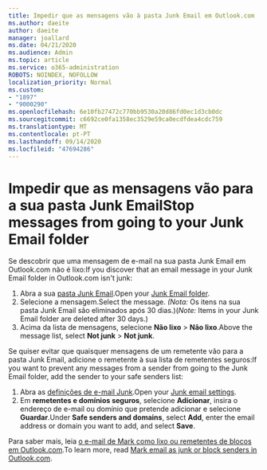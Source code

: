 ```yaml
---
title: Impedir que as mensagens vão à pasta Junk Email em Outlook.com
ms.author: daeite
author: daeite
manager: joallard
ms.date: 04/21/2020
ms.audience: Admin
ms.topic: article
ms.service: o365-administration
ROBOTS: NOINDEX, NOFOLLOW
localization_priority: Normal
ms.custom:
- "1897"
- "9000290"
ms.openlocfilehash: 6e10fb27472c770bb9530a20d86fd0ec1d3cb0dc
ms.sourcegitcommit: c6692ce0fa1358ec3529e59ca0ecdfdea4cdc759
ms.translationtype: MT
ms.contentlocale: pt-PT
ms.lasthandoff: 09/14/2020
ms.locfileid: "47694286"
---
```

# <a name="stop-messages-from-going-to-your-junk-email-folder"></a><span data-ttu-id="7690e-102">Impedir que as mensagens vão para a sua pasta Junk Email</span><span class="sxs-lookup"><span data-stu-id="7690e-102">Stop messages from going to your Junk Email folder</span></span>

<span data-ttu-id="7690e-103">Se descobrir que uma mensagem de e-mail na sua pasta Junk Email em Outlook.com não é lixo:</span><span class="sxs-lookup"><span data-stu-id="7690e-103">If you discover that an email message in your Junk Email folder in Outlook.com isn't junk:</span></span>

1. <span data-ttu-id="7690e-104">Abra a sua [pasta Junk Email](https://outlook.live.com/mail/junkemail).</span><span class="sxs-lookup"><span data-stu-id="7690e-104">Open your [Junk Email folder](https://outlook.live.com/mail/junkemail).</span></span>
1. <span data-ttu-id="7690e-105">Selecione a mensagem.</span><span class="sxs-lookup"><span data-stu-id="7690e-105">Select the message.</span></span> <span data-ttu-id="7690e-106">*(Nota:* Os itens na sua pasta Junk Email são eliminados após 30 dias.)</span><span class="sxs-lookup"><span data-stu-id="7690e-106">(*Note:* Items in your Junk Email folder are deleted after 30 days.)</span></span>
1. <span data-ttu-id="7690e-107">Acima da lista de mensagens, selecione **Não lixo**  >  **Não lixo**.</span><span class="sxs-lookup"><span data-stu-id="7690e-107">Above the message list, select **Not junk** > **Not junk**.</span></span>

<span data-ttu-id="7690e-108">Se quiser evitar que quaisquer mensagens de um remetente vão para a pasta Junk Email, adicione o remetente à sua lista de remetentes seguros:</span><span class="sxs-lookup"><span data-stu-id="7690e-108">If you want to prevent any messages from a sender from going to the Junk Email folder, add the sender to your safe senders list:</span></span>

1. <span data-ttu-id="7690e-109">Abra as [definições de e-mail Junk](https://go.microsoft.com/fwlink/?linkid=2035804).</span><span class="sxs-lookup"><span data-stu-id="7690e-109">Open your [Junk email settings](https://go.microsoft.com/fwlink/?linkid=2035804).</span></span>
1. <span data-ttu-id="7690e-110">Em **remetentes e domínios seguros**, selecione **Adicionar**, insira o endereço de e-mail ou domínio que pretende adicionar e selecione **Guardar**.</span><span class="sxs-lookup"><span data-stu-id="7690e-110">Under **Safe senders and domains**, select **Add**, enter the email address or domain you want to add, and select **Save**.</span></span>

<span data-ttu-id="7690e-111">Para saber mais, leia [o e-mail de Mark como lixo ou remetentes de blocos em Outlook.com](https://support.office.com/article/a3ece97b-82f8-4a5e-9ac3-e92fa6427ae4?wt.mc_id=Office_Outlook_com_Alchemy).</span><span class="sxs-lookup"><span data-stu-id="7690e-111">To learn more, read [Mark email as junk or block senders in Outlook.com](https://support.office.com/article/a3ece97b-82f8-4a5e-9ac3-e92fa6427ae4?wt.mc_id=Office_Outlook_com_Alchemy).</span></span>
